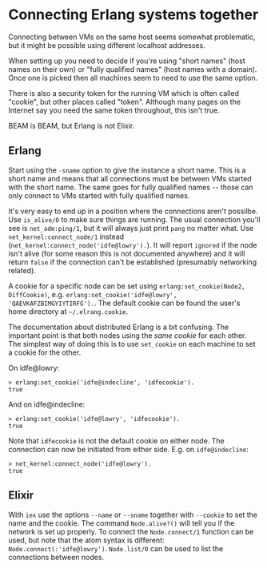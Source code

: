 # Connecting Erlang systems together

Connecting between VMs on the same host seems somewhat problematic, but it might be possible using different localhost addresses.

When setting up you need to decide if you're using "short names" (host names on their own) or "fully qualified names" (host names with a domain). Once one is picked then all machines seem to need to use the same option.

There is also a security token for the running VM which is often called "cookie", but other places called "token". Although many pages on the Internet say you need the same token throughout, this isn't true.

BEAM is BEAM, but Erlang is not Elixir.


## Erlang

Start using the `-sname` option to give the instance a short name. This is a short name and means that all connections must be between VMs started with the short name. The same goes for fully qualified names -- those can only connect to VMs started with fully qualified names.

It's very easy to end up in a position where the connections aren't possilbe. Use `is_alive/0` to make sure things are running. The usual connection you'll see is `net_adm:ping/1`, but it will always just print `pang` no matter what. Use `net_kernel:connect_node/1` instead (`net_kernel:connect_node('idfe@lowry').`). It will report `ignored` if the node isn't alive (for some reason this is not documented anywhere) and it will return `false` if the connection can't be established (presumably networking related).

A cookie for a specific node can be set using `erlang:set_cookie(Node2, DiffCookie)`, e.g. `erlang:set_cookie('idfe@lowry', 'QAEVKAFZBIMGYIYTIRFG').`. The default cookie can be found the user's home directory at `~/.elrang.cookie`.

The documentation about distributed Erlang is a bit confusing. The important point is that both nodes using the _same cookie_ for each other. The simplest way of doing this is to use `set_cookie` on each machine to set a cookie for the other.

On idfe@lowry:

    > erlang:set_cookie('idfe@indecline', 'idfecookie').
    true

And on idfe@indecline:

    > erlang:set_cookie('idfe@lowry', 'idfecookie').
    true

Note that `idfecookie` is not the default cookie on either node. The connection can now be initiated from either side. E.g. on `idfe@indecline`:

    > net_kernel:connect_node('idfe@lowry').
    true


## Elixir

With `iex` use the options `--name` or `--sname` together with `--cookie` to set the name and the cookie. The command `Node.alive?()` will tell you if the network is set up properly. To connect the `Node.connect/1` function can be used, but note that the atom syntax is different: `Node.connect(:'idfe@lowry')`. `Node.list/0` can be used to list the connections between nodes.

